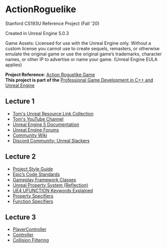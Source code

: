 # ActionRoguelike
Stanford CS193U Reference Project (Fall '20)

Created in Unreal Engine 5.0.3

Game Assets: Licensed for use with the Unreal Engine only. Without a custom license you cannot use to create sequels, remasters, or otherwise emulate the original game or use the original game’s trademarks, character names, or other IP to advertise or name your game. (Unreal Engine EULA applies)

**Project Reference**:  [Action Roguelike Game](https://github.com/tomlooman/ActionRoguelike)  
**This project is part of the** [Professional Game Development in C++ and Unreal Engine](https://courses.tomlooman.com/p/unrealengine-cpp?coupon_code=COMMUNITY15&src=github)

## Lecture 1
- [Tom's Unreal Resource Link Collection](https://www.tomlooman.com/unreal-engine-resources/)
- [Tom's YouTube Channel](https://www.youtube.com/c/TomLooman1)
- [Unreal Engine 5 Documentation](https://docs.unrealengine.com/5.0/en-US/)
- [Unreal Engine Forums](https://forums.unrealengine.com/)
- [Community Wiki](https://unrealcommunity.wiki/)
- [Discord Community: Unreal Slackers](https://unrealslackers.org/)

## Lecture 2
- [Project Style Guide](https://github.com/Allar/ue5-style-guide)
- [Epic’s Code Standards](https://docs.unrealengine.com/5.0/en-US/epic-cplusplus-coding-standard-for-unreal-engine/)
- [Gameplay Framework Classes](https://www.tomlooman.com/unreal-engine-gameplay-framework/)
- [Unreal Property System (Reflection)](https://www.unrealengine.com/en-US/blog/unreal-property-system-reflection)
- [UE4 UFUNCTION Keywords Explained](https://www.tomlooman.com/unreal-engine-ufunction-specifiers/)
- [Property Specifiers](https://docs.unrealengine.com/5.0/en-US/unreal-engine-uproperty-specifiers/)
- [Function Specifiers](https://docs.unrealengine.com/5.0/en-US/function-specifiers/)

## Lecture 3
- [PlayerController](https://docs.unrealengine.com/4.27/en-US/InteractiveExperiences/Framework/Controller/PlayerController/)
- [Controller](https://docs.unrealengine.com/4.27/en-US/InteractiveExperiences/Framework/Controller/)
- [Collision Filtering](https://www.unrealengine.com/en-US/blog/collision-filtering)
